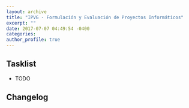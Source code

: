 ```yaml
---
layout: archive
title: "IPVG - Formulación y Evaluación de Proyectos Informáticos"
excerpt: ""
date: 2017-07-07 04:49:54 -0400
categories: 
author_profile: true
---
```


## Tasklist

- TODO

## Changelog

